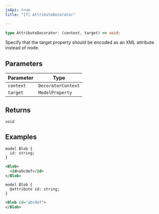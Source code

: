 ```yaml
---
jsApi: true
title: "[T] AttributeDecorator"

---
```

```ts
type AttributeDecorator: (context, target) => void;
```

Specify that the target property should be encoded as an XML attribute instead of node.

## Parameters

| Parameter | Type |
| ------ | ------ |
| `context` | `DecoratorContext` |
| `target` | `ModelProperty` |

## Returns

`void`

## Examples

```tsp
model Blob {
  id: string;
}
```

```xml
<Blob>
  <id>abcdef</id>
</Blob>
```

```tsp
model Blob {
  @attribute id: string;
}
```

```xml
<Blob id="abcdef">
</Blob>
```
